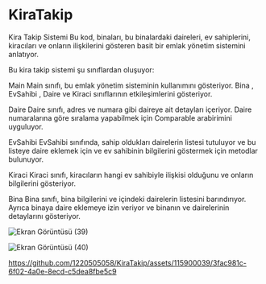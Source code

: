 # KiraTakip
Kira Takip Sistemi
Bu kod, binaları, bu binalardaki daireleri, ev sahiplerini, kiracıları ve onların ilişkilerini gösteren basit bir emlak yönetim sistemini anlatıyor.

Bu kira takip sistemi şu sınıflardan oluşuyor:

Main
Main sınıfı, bu emlak yönetim sisteminin kullanımını gösteriyor. Bina , EvSahibi , Daire ve Kiraci  sınıflarının  etkileşimlerini gösteriyor.

Daire
Daire sınıfı, adres ve numara gibi daireye ait detayları içeriyor. Daire numaralarına göre sıralama yapabilmek için Comparable arabirimini uyguluyor.

EvSahibi
EvSahibi sınıfında, sahip oldukları dairelerin listesi tutuluyor ve bu listeye daire eklemek için ve ev sahibinin bilgilerini göstermek için  metodlar bulunuyor.

Kiraci
Kiraci sınıfı, kiracıların hangi ev sahibiyle ilişkisi olduğunu  ve onların bilgilerini gösteriyor.

Bina
Bina sınıfı, bina bilgilerini  ve içindeki dairelerin listesini barındırıyor. Ayrıca binaya daire eklemeye izin veriyor ve binanın ve dairelerinin detaylarını gösteriyor. 

 ![Ekran Görüntüsü (39)](https://github.com/1220505058/KiraTakip/assets/115900039/c706212f-24ac-4f3c-9daa-640b067198a9)


![Ekran Görüntüsü (40)](https://github.com/1220505058/KiraTakip/assets/115900039/4bfe483e-88d5-40ee-8a91-74c393ff3b55)


https://github.com/1220505058/KiraTakip/assets/115900039/3fac981c-6f02-4a0e-8ecd-c5dea8fbe5c9

